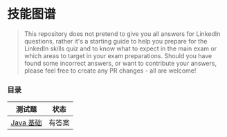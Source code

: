 # 技能图谱

> This repository does not pretend to give you all answers for LinkedIn questions, rather it's a starting guide to help you prepare for the LinkedIn skills quiz and to know what to expect in the main exam or which areas to target in your exam preparations. Should you have found some incorrect answers, or want to contribute your answers, please feel free to create any PR changes - all are welcome!

### 目录

| 测试题      |  状态 |
| --------- |  ------ |
| [Java 基础](https://github.com/video-vocabulary/boss/blob/master/java/java-jichu.md) |  有答案 |
